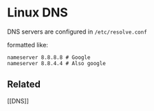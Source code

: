 # Linux DNS

DNS servers are configured in `/etc/resolve.conf`

formatted like:
```shell 
nameserver 8.8.8.8 # Google
nameserver 8.8.4.4 # Also google
```


## Related
[[DNS]]